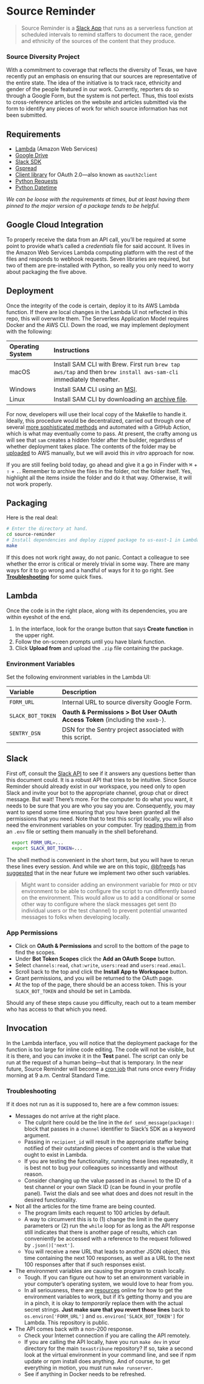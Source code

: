 # Source Reminder

> Source Reminder is a [Slack App](https://medium.com/glasswall-engineering/how-to-create-a-slack-bot-using-aws-lambda-in-1-hour-1dbc1b6f021c) that runs as a serverless function at scheduled intervals to remind staffers to document the race, gender and ethnicity of the sources of the content that they produce.
### Source Diversity Project
With a commitment to coverage that reflects the diversity of Texas, we have recently put an emphasis on ensuring
that our sources are representative of the entire state. The idea of the initiative is to track race, ethnicity and gender of the people featured in our work.
Currently, reporters do so through a Google Form, but the system is not perfect.
Thus, this tool exists to cross-reference articles on the website and articles submitted via the form to
identify any pieces of work for which source information has not been submitted.

## Requirements
* [Lambda](https://aws.amazon.com/free/?all-free-tier.sort-by=item.additionalFields.SortRank&all-free-tier.sort-order=asc&awsf.Free%20Tier%20Types=tier%23always-free) (Amazon Web Services)
* [Google Drive](https://www.google.com/drive/)
* [Slack SDK](https://slack.dev/node-slack-sdk/)
* [Gspread](https://github.com/burnash/gspread) 
* [Client library](https://github.com/googleapis/oauth2client) for OAuth 2.0&mdash;also known as `oauth2client`
* [Python Requests](https://docs.python-requests.org/)
* [Python Datetime](https://docs.python.org/3/library/datetime.html)

_We can be loose with the requirements at times, but at least having them pinned to the major version of a package tends to be helpful._

## Google Cloud Integration
To properly receive the data from an API call, you&rsquo;ll be required at some point to provide what&rsquo;s called a *credentials* file for said account.
It lives in the Amazon Web Services Lambda computing platform with the rest of the files and responds to webhook requests. Seven libraries are required, but two of them are pre-installed with Python, so really you only need to worry about packaging the five above.

## Deployment

Once the integrity of the code is certain, deploy it to its AWS Lambda function. If there are local changes in the Lambda UI not reflected in this repo, this will overwrite them. The Serverless Application Model
requires Docker and the AWS CLI. Down the road, we may implement deployment with the following:

| Operating System            | Instructions                                           |
| :------------------ | :---------------------------------------------------- |
| macOS          | Install SAM CLI with Brew. First run `brew tap aws/tap` and then `brew install aws-sam-cli` immediately thereafter.                   |
| Windows   | Install SAM CLI using an [MSI](https://github.com/awslabs/aws-sam-cli/releases/latest/download/AWS_SAM_CLI_64_PY3.msi). |
| Linux   | Install SAM CLI by downloading an [archive file](https://github.com/aws/aws-sam-cli/releases/latest/download/aws-sam-cli-linux-x86_64.zip). |
For now, developers will use their local copy of the Makefile to handle it.
Ideally, this procedure would be decentralized, carried out through one of several [more sophisticated methods](https://docs.aws.amazon.com/serverless-application-model/latest/developerguide/serverless-getting-started-hello-world.html) and automated with a GitHub Action, which is what may eventually come to pass.
At present, the crafty among us will see that `sam` creates a hidden folder after the builder, regardless of whether deployment takes place. The contents of the folder may be [uploaded](https://docs.aws.amazon.com/lambda/latest/dg/python-package.html) to AWS manually, but we will avoid this _in vitro_ approach for now.

If you are still feeling bold today, go ahead and give it a go in Finder with <kbd>⌘</kbd> + <kbd>⇧</kbd> + <kbd>.</kbd>. Remember to archive the files in the folder, not the folder itself. Yes, highlight all the items inside the folder and do it that way.
Otherwise, it will not work properly.

## Packaging

Here is the real deal:
```sh
# Enter the directory at hand.
cd source-reminder
# Install dependencies and deploy zipped package to us-east-1 in Lambda via Makefile.
make
```
If this does not work right away, do not panic. Contact a colleague to see whether the error is critical or merely trivial in some way.
There are many ways for it to go wrong and a handful of ways for it to go right. See [**Troubleshooting**](#troubleshooting) for some quick fixes.
## Lambda
Once the code is in the right place, along with its dependencies, you are within eyeshot of the end.
1. In the interface, look for the orange button that says **Create function** in the upper right.
2. Follow the on-screen prompts until you have blank function.
3. Click **Upload from** and upload the `.zip` file containing the package.
### Environment Variables
Set the following environment variables in the Lambda UI:

| Variable            | Description                                           |
| :------------------ | :---------------------------------------------------- |
| `FORM_URL`          | Internal URL to source diversity Google Form.                   |
| `SLACK_BOT_TOKEN`   | **Oauth & Permissions > Bot User OAuth Access Token** (including the `xoxb-`). |
| `SENTRY_DSN`        | DSN for the Sentry project associated with this script. |
## Slack
First off, consult the [Slack API](https://api.slack.com/) to see if it answers any questions better than this document could.
It is a robust API that tries to be intuitive. Since Source Reminder should already exist in our workspace, you need only to open Slack and invite your bot to the appropriate channel, group chat or direct message.
But wait! There&rsquo;s more. For the computer to do what you want, it needs to be sure that you are who you say you are. Consequently, you may want to spend some time ensuring that you have been granted all the permissions that you need.
Note that to test this script locally, you will also need the environment variables on your computer. Try [reading them in](https://stackoverflow.com/questions/40216311/reading-in-environment-variables-from-an-environment-file) from an `.env` file or setting them manually in the shell beforehand.
```sh
  export FORM_URL=...
  export SLACK_BOT_TOKEN=...
```
The shell method is convenient in the short term, but you will have to rerun these lines every session.
And while we are on this topic, [@bfreeds](https://github.com/bfreeds) has [suggested](https://github.com/texastribune/tacobots/pull/7#discussion_r674945099) that in the near future we implement two other such variables.
> Might want to consider adding an environment variable for `PROD` or `DEV` environment to be able to configure the script to run differently based on the environment. This would allow us to add a conditional or some other way to configure where the slack messages get sent (to individual users or the test channel) to prevent potential unwanted messages to folks when developing locally.

### App Permissions
- Click on **OAuth & Permissions** and scroll to the bottom of the page to find the scopes. 
- Under **Bot Token Scopes** click the **Add an  OAuth Scope** button. 
- Select `channels:read`, `chat:write`, `users:read` and `users:read.email`.
- Scroll back to the top and click the **Install App to Workspace** button. 
- Grant permissions, and you will be returned to the OAuth page. 
- At the top of the page, there should be an access token. This is your `SLACK_BOT_TOKEN` and should be set in Lambda. 

Should any of these steps cause you difficulty, reach out to a team member who has access to that which you need.
## Invocation

In the Lambda interface, you will notice that the deployment package for the function is too large for inline code editing.
The code will not be visible, but it is there, and you can invoke it in the **Test** panel.
The script can only be run at the request of a human being&mdash;but that is temporary.
In the near future, Source Reminder will become a [cron job](https://www.freecodecamp.org/news/using-lambda-functions-as-cronjobs/) that runs once every Friday morning at 9 a.m. Central Standard Time.

### Troubleshooting

If it does not run as it is supposed to, here are a few common issues:
- Messages do not arrive at the right place.
    - The culprit here could be the line in the `def send_message(package):` block that passes in a `channel` identifier to Slack&rsquo;s SDK as a keyword argument.
    -  Passing in `recipient_id` will result in the appropriate staffer being notified of their outstanding pieces of content and is the value that ought to exist in Lambda.
    -  If you are testing the functionality, running these lines repeatedly, it is best not to bug your colleagues so incessantly and without reason.
    -   Consider changing up the value passed in as `channel` to the ID of a test channel or your own Slack ID (can be found in your profile panel). Twist the dials and see what does and does not result in the desired functionality.
- Not all the articles for the time frame are being counted.
    - The program limits each request to 100 articles by default.
    - A way to circumvent this is to (1) change the limit in the query parameters or (2) run the `while` loop for as long as the API response still indicates that there is another page of results, which can conveniently be accessed with a reference to the request followed by `.json()['next']`.
    - You will receive a new URL that leads to another JSON object, this time containing the next 100 responses, as well as a URL to the next 100 responses after that if such responses exist.
- The environment variables are causing the program to crash locally.
    - Tough. If you can figure out how to set an environment variable in your computer&rsquo;s operating system, we would love to hear from you.
    - In all seriousness, there are [resources](https://www.twilio.com/blog/environment-variables-python) online for how to get the environment variables to work, but if it&rsquo;s getting thorny and you are in a pinch, it is okay to _temporarily_ replace them with the actual secret strings. **Just make sure that you revert those lines** back to `os.environ['FORM_URL']` and `os.environ['SLACK_BOT_TOKEN']` for Lambda. This repository is public.
- The API comes back with a non-200 response.
    - Check your Internet connection if you are calling the API remotely.
    - If you are calling the API locally, have you run `make dev` in your directory for the main `texastribune` repository? If so, take a second look at the virtual environment in your command line, and see if npm update or npm install does anything. And of course, to get everything in motion, you must run `make runserver`.
    - See if anything in Docker needs to be refreshed.